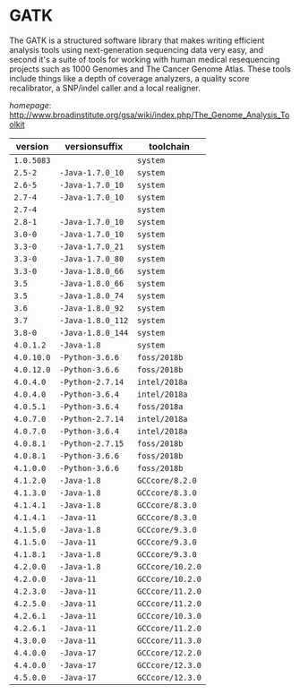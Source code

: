 # GATK

The GATK is a structured software library that makes writing efficient analysis tools  using next-generation sequencing data very easy, and second it's a suite of tools for working with human  medical resequencing projects such as 1000 Genomes and The Cancer Genome Atlas. These tools include things  like a depth of coverage analyzers, a quality score recalibrator, a SNP/indel caller and a local realigner.

*homepage*: <http://www.broadinstitute.org/gsa/wiki/index.php/The_Genome_Analysis_Toolkit>

version | versionsuffix | toolchain
--------|---------------|----------
``1.0.5083`` |  | ``system``
``2.5-2`` | ``-Java-1.7.0_10`` | ``system``
``2.6-5`` | ``-Java-1.7.0_10`` | ``system``
``2.7-4`` | ``-Java-1.7.0_10`` | ``system``
``2.7-4`` |  | ``system``
``2.8-1`` | ``-Java-1.7.0_10`` | ``system``
``3.0-0`` | ``-Java-1.7.0_10`` | ``system``
``3.3-0`` | ``-Java-1.7.0_21`` | ``system``
``3.3-0`` | ``-Java-1.7.0_80`` | ``system``
``3.3-0`` | ``-Java-1.8.0_66`` | ``system``
``3.5`` | ``-Java-1.8.0_66`` | ``system``
``3.5`` | ``-Java-1.8.0_74`` | ``system``
``3.6`` | ``-Java-1.8.0_92`` | ``system``
``3.7`` | ``-Java-1.8.0_112`` | ``system``
``3.8-0`` | ``-Java-1.8.0_144`` | ``system``
``4.0.1.2`` | ``-Java-1.8`` | ``system``
``4.0.10.0`` | ``-Python-3.6.6`` | ``foss/2018b``
``4.0.12.0`` | ``-Python-3.6.6`` | ``foss/2018b``
``4.0.4.0`` | ``-Python-2.7.14`` | ``intel/2018a``
``4.0.4.0`` | ``-Python-3.6.4`` | ``intel/2018a``
``4.0.5.1`` | ``-Python-3.6.4`` | ``foss/2018a``
``4.0.7.0`` | ``-Python-2.7.14`` | ``intel/2018a``
``4.0.7.0`` | ``-Python-3.6.4`` | ``intel/2018a``
``4.0.8.1`` | ``-Python-2.7.15`` | ``foss/2018b``
``4.0.8.1`` | ``-Python-3.6.6`` | ``foss/2018b``
``4.1.0.0`` | ``-Python-3.6.6`` | ``foss/2018b``
``4.1.2.0`` | ``-Java-1.8`` | ``GCCcore/8.2.0``
``4.1.3.0`` | ``-Java-1.8`` | ``GCCcore/8.3.0``
``4.1.4.1`` | ``-Java-1.8`` | ``GCCcore/8.3.0``
``4.1.4.1`` | ``-Java-11`` | ``GCCcore/8.3.0``
``4.1.5.0`` | ``-Java-1.8`` | ``GCCcore/9.3.0``
``4.1.5.0`` | ``-Java-11`` | ``GCCcore/9.3.0``
``4.1.8.1`` | ``-Java-1.8`` | ``GCCcore/9.3.0``
``4.2.0.0`` | ``-Java-1.8`` | ``GCCcore/10.2.0``
``4.2.0.0`` | ``-Java-11`` | ``GCCcore/10.2.0``
``4.2.3.0`` | ``-Java-11`` | ``GCCcore/11.2.0``
``4.2.5.0`` | ``-Java-11`` | ``GCCcore/11.2.0``
``4.2.6.1`` | ``-Java-11`` | ``GCCcore/10.3.0``
``4.2.6.1`` | ``-Java-11`` | ``GCCcore/11.2.0``
``4.3.0.0`` | ``-Java-11`` | ``GCCcore/11.3.0``
``4.4.0.0`` | ``-Java-17`` | ``GCCcore/12.2.0``
``4.4.0.0`` | ``-Java-17`` | ``GCCcore/12.3.0``
``4.5.0.0`` | ``-Java-17`` | ``GCCcore/12.3.0``
